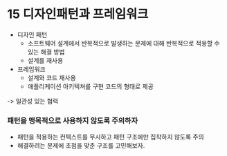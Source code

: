 # 15 디자인패턴과 프레임워크

- 디자인 패턴
  - 소프트웨어 설계에서 반복적으로 발생하는 문제에 대해 반복적으로 적용할 수 있는 해결 방법
  - 설계를 재사용
- 프레임워크
  - 설계와 코드 재사용
  - 애플리케이션 아키텍쳐를 구현 코드의 형태로 제공

-> 일관성 있는 협력

### 패턴을 맹목적으로 사용하지 않도록 주의하자
- 패턴을 적용하는 컨텍스트를 무시하고 패턴 구조에만 집착하지 않도록 주의
- 해결하려는 문제에 초점을 맞춘 구조를 고민해보자.